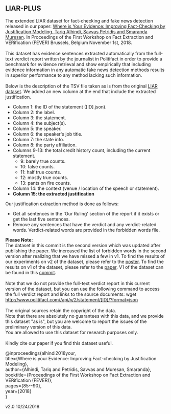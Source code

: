 ## LIAR-PLUS
The extended LIAR dataset for fact-checking and fake news detection released in our paper:
[Where is Your Evidence: Improving Fact-Checking by Justification Modeling. Tariq Alhindi, Savvas Petridis and Smaranda Muresan](http://aclweb.org/anthology/W18-5513). In Proceedings of the First Workshop on Fact Extraction and VERification (FEVER) Brussels, Belgium November 1st, 2018.
<br><br>
This dataset has evidence sentences extracted automatically from the full-text verdict report written by the journalist in Politifact in order to provide a benchmark for evidence retrieval and show empirically that including evidence information in any automatic fake news detection methods results in superior performance to any method lacking such information.
<br><br>
Below is the description of the TSV file taken as is from the original [LIAR dataset](https://www.cs.ucsb.edu/~william/data/liar_dataset.zip). We added an new column at the end that include the extracted justification.
<br>
- Column 1: the ID of the statement ([ID].json).
- Column 2: the label.
- Column 3: the statement.
- Column 4: the subject(s).
- Column 5: the speaker.
- Column 6: the speaker's job title.
- Column 7: the state info.
- Column 8: the party affiliation.
- Columns 9-13: the total credit history count, including the current statement.
  - 9: barely true counts.
  - 10: false counts.
  - 11: half true counts.
  - 12: mostly true counts.
  - 13: pants on fire counts.
- Column 14: the context (venue / location of the speech or statement).
- **Column 15: the extracted justification**

Our justification extraction method is done as follows:
- Get all sentences in the 'Our Ruling' section of the report if it exists or get the last five sentences.
- Remove any sentences that have the verdict and any verdict-related words. Verdict-related words are provided in the forbidden words file.

**Please Note:**<br>
The dataset in this commit is the second version which was updated after publishing the paper. We increased the list of forbidden words in the second version after realizing that we have missed a few in v1. To find the results of our experiments on v2 of the dataset, please refer to the [poster](http://www.cs.columbia.edu/~tariq/slides/Poster_where_is_your_evidence.pdf). To find the results on v1 of the dataset, please refer to the [paper](http://aclweb.org/anthology/W18-5513). V1 of the dataset can be found in this [commit](https://github.com/Tariq60/LIAR-PLUS/tree/42d9791cee78f275a9f865387b958f4f29049241).
<br><br>
Note that we do not provide the full-text verdict report in this current version of the dataset,
but you can use the following command to access the full verdict report and links to the source documents:
wget http://www.politifact.com//api/v/2/statement/[ID]/?format=json
<br><br>
The original sources retain the copyright of the data.
<br>
Note that there are absolutely no guarantees with this data,
and we provide this dataset "as is",
but you are welcome to report the issues of the preliminary version
of this data.
<br>
You are allowed to use this dataset for research purposes only.
<br><br>
Kindly cite our paper if you find this dataset useful.

@inproceedings{alhindi2018your,<br>
  title={Where is your Evidence: Improving Fact-checking by Justification Modeling},<br>
  author={Alhindi, Tariq and Petridis, Savvas and Muresan, Smaranda},<br>
  booktitle={Proceedings of the First Workshop on Fact Extraction and VERification (FEVER)},<br>
  pages={85--90},<br>
  year={2018}<br>
}

v2.0 10/24/2018
